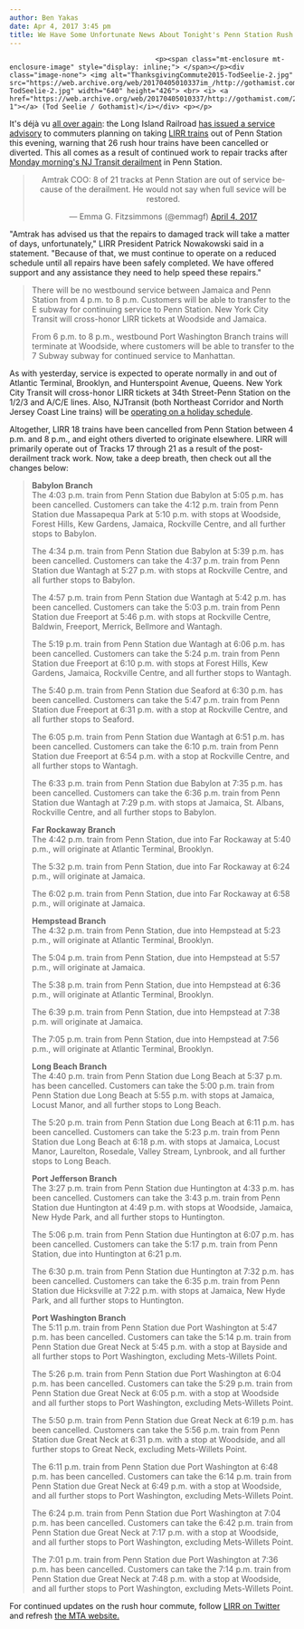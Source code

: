 ```yaml
---
author: Ben Yakas
date: Apr 4, 2017 3:45 pm
title: We Have Some Unfortunate News About Tonight's Penn Station Rush Hour Service...
---
```


	
										<p><span class="mt-enclosure mt-enclosure-image" style="display: inline;"> </span></p><div class="image-none"> <img alt="ThanksgivingCommute2015-TodSeelie-2.jpg" src="https://web.archive.org/web/20170405010337im_/http://gothamist.com/attachments/jen/ThanksgivingCommute2015-TodSeelie-2.jpg" width="640" height="426"> <br> <i> <a href="https://web.archive.org/web/20170405010337/http://gothamist.com/2015/11/25/more_like_no_thanks_giving.php#photo-1"></a> (Tod Seelie / Gothamist)</i></div> <p></p>

<p>It&apos;s d&#xE9;j&#xE0; vu <a href="https://web.archive.org/web/20170405010337/http://gothamist.com/2017/04/03/lirr_warns_commuters_coming_through.php">all over again</a>: the Long Island Railroad <a href="https://web.archive.org/web/20170405010337/http://www.mta.info/press-release/lirr/26-pm-rush-hour-lirr-trains-penn-station-be-cancelled-or-diverted-amtrak-crews">has issued a service advisory</a> to commuters planning on taking <a href="https://web.archive.org/web/20170405010337/http://gothamist.com/tags/lirr">LIRR trains</a> out of Penn Station this evening, warning that 26 rush hour trains have been cancelled or diverted. This all comes as a result of continued work to repair tracks after <a href="https://web.archive.org/web/20170405010337/http://gothamist.com/2017/04/03/train_derailment_at_penn_station.php">Monday morning&apos;s NJ Transit derailment</a> in Penn Station.</p>

<center><blockquote class="twitter-tweet" data-lang="en"><p lang="en" dir="ltr">Amtrak COO: 8 of 21 tracks at Penn Station are out of service because of the derailment. He would not say when full sevice will be restored.</p>&#x2014; Emma G. Fitzsimmons (@emmagf) <a href="https://web.archive.org/web/20170405010337/https://twitter.com/emmagf/status/849333292625211392">April 4, 2017</a></blockquote>
<script async src="//web.archive.org/web/20170405010337js_/http://platform.twitter.com/widgets.js" charset="utf-8"></script></center>

<p>&quot;Amtrak has advised us that the repairs to damaged track will take a matter of days, unfortunately,&quot; LIRR President Patrick Nowakowski said in a statement. &quot;Because of that, we must continue to operate on a reduced schedule until all repairs have been safely completed. We have offered support and any assistance they need to help speed these repairs.&quot;</p>

<blockquote>There will be no westbound service between Jamaica and Penn Station from 4 p.m. to 8 p.m. Customers will be able to transfer to the E subway for continuing service to Penn Station. New York City Transit will cross-honor LIRR tickets at Woodside and Jamaica.

<p>From 6 p.m. to 8 p.m., westbound Port Washington Branch trains will terminate at Woodside, where customers will be able to transfer to the 7 Subway subway for continued service to Manhattan.</p></blockquote><p></p>

<p>As with yesterday, service is expected to operate normally in and out of Atlantic Terminal, Brooklyn, and Hunterspoint Avenue, Queens. New York City Transit will cross-honor LIRR tickets at 34th Street-Penn Station on the 1/2/3 and A/C/E lines. Also, NJTransit (both Northeast Corridor and North Jersey Coast Line trains) will be <a href="https://web.archive.org/web/20170405010337/http://www.njtransit.com/tm/tm_servlet.srv?hdnPageAction=PressReleaseTo&amp;PRESS_RELEASE_ID=3127">operating on a holiday schedule</a>.</p>

<p>Altogether, LIRR 18 trains have been cancelled from Penn Station between 4 p.m. and 8 p.m., and eight others diverted to originate elsewhere. LIRR will primarily operate out of Tracks 17 through 21 as a result of the post-derailment track work. Now, take a deep breath, then check out all the changes below:</p>

<blockquote>
<strong>Babylon Branch</strong><br>
The 4:03 p.m. train from Penn Station due Babylon at 5:05 p.m. has been cancelled. Customers can take the 4:12 p.m. train from Penn Station due Massapequa Park at 5:10 p.m. with stops at Woodside, Forest Hills, Kew Gardens, Jamaica, Rockville Centre, and all further stops to Babylon.<br>

<p>The 4:34 p.m. train from Penn Station due Babylon at 5:39 p.m. has been cancelled. Customers can take the 4:37 p.m. train from Penn Station due Wantagh at 5:27 p.m. with stops at Rockville Centre, and all further stops to Babylon.<br></p>

<p>The 4:57 p.m. train from Penn Station due Wantagh at 5:42 p.m. has been cancelled. Customers can take the 5:03 p.m. train from Penn Station due Freeport at 5:46 p.m. with stops at Rockville Centre, Baldwin, Freeport, Merrick, Bellmore and Wantagh.<br></p>

<p>The 5:19 p.m. train from Penn Station due Wantagh at 6:06 p.m. has been cancelled. Customers can take the 5:24 p.m. train from Penn Station due Freeport at 6:10 p.m. with stops at Forest Hills, Kew Gardens, Jamaica, Rockville Centre, and all further stops to Wantagh.<br></p>

<p>The 5:40 p.m. train from Penn Station due Seaford at 6:30 p.m. has been cancelled. Customers can take the 5:47 p.m. train from Penn Station due Freeport at 6:31 p.m. with a stop at Rockville Centre, and all further stops to Seaford.<br></p>

<p>The 6:05 p.m. train from Penn Station due Wantagh at 6:51 p.m. has been cancelled. Customers can take the 6:10 p.m. train from Penn Station due Freeport at 6:54 p.m. with a stop at Rockville Centre, and all further stops to Wantagh.<br></p>

<p>The 6:33 p.m. train from Penn Station due Babylon at 7:35 p.m. has been cancelled. Customers can take the 6:36 p.m. train from Penn Station due Wantagh at 7:29 p.m. with stops at Jamaica, St. Albans, Rockville Centre, and all further stops to Babylon.<br></p>

<p><strong>Far Rockaway Branch</strong><br>
The 4:42 p.m. train from Penn Station, due into Far Rockaway at 5:40 p.m., will originate at Atlantic Terminal, Brooklyn.</p>

<p>The 5:32 p.m. train from Penn Station, due into Far Rockaway at 6:24 p.m., will originate at Jamaica.</p>

<p>The 6:02 p.m. train from Penn Station, due into Far Rockaway at 6:58 p.m., will originate at Jamaica.</p>

<p><strong>Hempstead Branch</strong><br>
The 4:32 p.m. train from Penn Station, due into Hempstead at 5:23 p.m., will originate at Atlantic Terminal, Brooklyn.</p>

<p>The 5:04 p.m. train from Penn Station, due into Hempstead at 5:57 p.m., will originate at Jamaica.</p>

<p>The 5:38 p.m. train from Penn Station, due into Hempstead at 6:36 p.m., will originate at Atlantic Terminal, Brooklyn.</p>

<p>The 6:39 p.m. train from Penn Station, due into Hempstead at 7:38 p.m. will originate at Jamaica.</p>

<p>The 7:05 p.m. train from Penn Station, due into Hempstead at 7:56 p.m., will originate at Atlantic Terminal, Brooklyn.</p>

<p><strong>Long Beach Branch</strong><br>
The 4:40 p.m. train from Penn Station due Long Beach at 5:37 p.m. has been cancelled. Customers can take the 5:00 p.m. train from Penn Station due Long Beach at 5:55 p.m. with stops at Jamaica, Locust Manor, and all further stops to Long Beach.</p>

<p>The 5:20 p.m. train from Penn Station due Long Beach at 6:11 p.m. has been cancelled. Customers can take the 5:23 p.m. train from Penn Station due Long Beach at 6:18 p.m. with stops at Jamaica, Locust Manor, Laurelton, Rosedale, Valley Stream, Lynbrook, and all further stops to Long Beach.</p>

<p><strong>Port Jefferson Branch</strong><br>
The 3:27 p.m. train from Penn Station due Huntington at 4:33 p.m. has been cancelled. Customers can take the 3:43 p.m. train from Penn Station due Huntington at 4:49 p.m. with stops at Woodside, Jamaica, New Hyde Park, and all further stops to Huntington.</p>

<p>The 5:06 p.m. train from Penn Station due Huntington at 6:07 p.m. has been cancelled. Customers can take the 5:17 p.m. train from Penn Station, due into Huntington at 6:21 p.m.</p>

<p>The 6:30 p.m. train from Penn Station due Huntington at 7:32 p.m. has been cancelled. Customers can take the 6:35 p.m. train from Penn Station due Hicksville at 7:22 p.m. with stops at Jamaica, New Hyde Park, and all further stops to Huntington.</p>

<p><strong>Port Washington Branch</strong><br>
The 5:11 p.m. train from Penn Station due Port Washington at 5:47 p.m. has been cancelled. Customers can take the 5:14 p.m. train from Penn Station due Great Neck at 5:45 p.m. with a stop at Bayside and all further stops to Port Washington, excluding Mets-Willets Point.</p>

<p>The 5:26 p.m. train from Penn Station due Port Washington at 6:04 p.m. has been cancelled. Customers can take the 5:29 p.m. train from Penn Station due Great Neck at 6:05 p.m. with a stop at Woodside and all further stops to Port Washington, excluding Mets-Willets Point.</p>

<p>The 5:50 p.m. train from Penn Station due Great Neck at 6:19 p.m. has been cancelled. Customers can take the 5:56 p.m. train from Penn Station due Great Neck at 6:31 p.m. with a stop at Woodside, and all further stops to Great Neck, excluding Mets-Willets Point.</p>

<p>The 6:11 p.m. train from Penn Station due Port Washington at 6:48 p.m. has been cancelled. Customers can take the 6:14 p.m. train from Penn Station due Great Neck at 6:49 p.m. with a stop at Woodside, and all further stops to Port Washington, excluding Mets-Willets Point.</p>

<p>The 6:24 p.m. train from Penn Station due Port Washington at 7:04 p.m. has been cancelled. Customers can take the 6:42 p.m. train from Penn Station due Great Neck at 7:17 p.m. with a stop at Woodside, and all further stops to Port Washington, excluding Mets-Willets Point.</p>

<p>The 7:01 p.m. train from Penn Station due Port Washington at 7:36 p.m. has been cancelled. Customers can take the 7:14 p.m. train from Penn Station due Great Neck at 7:48 p.m. with a stop at Woodside, and all further stops to Port Washington, excluding Mets-Willets Point.</p></blockquote><p></p>

<p>For continued updates on the rush hour commute, follow <a href="https://web.archive.org/web/20170405010337/https://twitter.com/LIRR">LIRR on Twitter</a> and refresh <a href="https://web.archive.org/web/20170405010337/http://www.mta.info/">the MTA website.</a></p>					
										
									
				